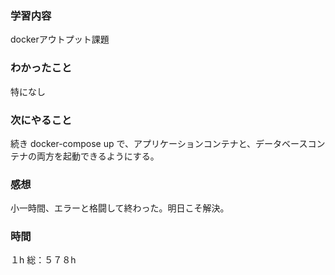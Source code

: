 ### 学習内容
dockerアウトプット課題
### わかったこと
特になし
### 次にやること
続き
docker-compose up で、アプリケーションコンテナと、データベースコンテナの両方を起動できるようにする。
### 感想
小一時間、エラーと格闘して終わった。明日こそ解決。
### 時間
１h
総：５７８h
